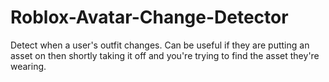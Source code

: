 # Roblox-Avatar-Change-Detector
Detect when a user's outfit changes. Can be useful if they are putting an asset on then shortly taking it off and you're trying to find the asset they're wearing. 
